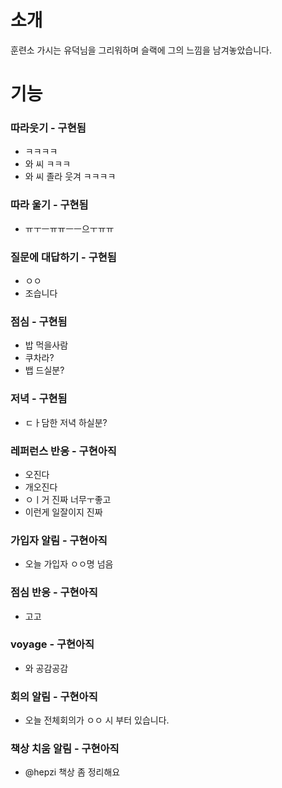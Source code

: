# 소개
훈련소 가시는 유덕님을 그리워하며 슬랙에 그의 느낌을 남겨놓았습니다.

# 기능

### 따라웃기 - 구현됨
* ㅋㅋㅋㅋ
* 와 씨 ㅋㅋㅋ
* 와 씨 졸라 웃겨 ㅋㅋㅋㅋ


### 따라 울기 - 구현됨
* ㅠㅜㅡㅠㅠㅡㅡ으ㅜㅠㅠ


### 질문에 대답하기 - 구현됨
* ㅇㅇ
* 조습니다


### 점심 - 구현됨
* 밥 먹을사람
* 쿠차라?
* 뱁 드실분?


### 저녁 - 구현됨
* ㄷㅏ담한 저녁 하실분?


### 레퍼런스 반응 - 구현아직
* 오진다
* 개오진다
* ㅇㅣ거 진짜 너무ㅜ좋고
* 이런게 일잘이지 진짜


### 가입자 알림 - 구현아직
* 오늘 가입자 ㅇㅇ명 넘음


### 점심 반응 - 구현아직
* 고고


### voyage - 구현아직
* 와 공감공감


### 회의 알림 - 구현아직
* 오늘 전체회의가 ㅇㅇ 시 부터 있습니다.


### 책상 치움 알림 - 구현아직
* @hepzi 책상 좀 정리해요

